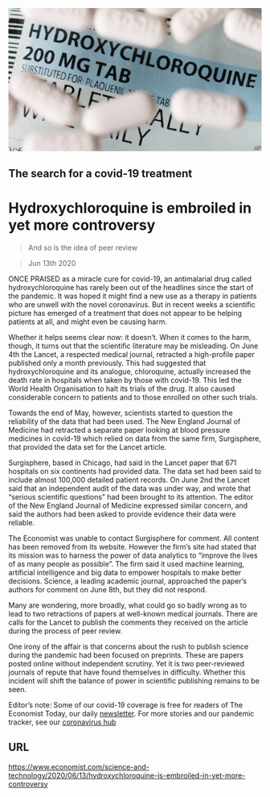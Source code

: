 ![](./images/20200613_STP501_0.jpg)

## The search for a covid-19 treatment

# Hydroxychloroquine is embroiled in yet more controversy

> And so is the idea of peer review

> Jun 13th 2020

ONCE PRAISED as a miracle cure for covid-19, an antimalarial drug called hydroxychloroquine has rarely been out of the headlines since the start of the pandemic. It was hoped it might find a new use as a therapy in patients who are unwell with the novel coronavirus. But in recent weeks a scientific picture has emerged of a treatment that does not appear to be helping patients at all, and might even be causing harm.

Whether it helps seems clear now: it doesn’t. When it comes to the harm, though, it turns out that the scientific literature may be misleading. On June 4th the Lancet, a respected medical journal, retracted a high-profile paper published only a month previously. This had suggested that hydroxychloroquine and its analogue, chloroquine, actually increased the death rate in hospitals when taken by those with covid-19. This led the World Health Organisation to halt its trials of the drug. It also caused considerable concern to patients and to those enrolled on other such trials.

Towards the end of May, however, scientists started to question the reliability of the data that had been used. The New England Journal of Medicine had retracted a separate paper looking at blood pressure medicines in covid-19 which relied on data from the same firm, Surgisphere, that provided the data set for the Lancet article.

Surgisphere, based in Chicago, had said in the Lancet paper that 671 hospitals on six continents had provided data. The data set had been said to include almost 100,000 detailed patient records. On June 2nd the Lancet said that an independent audit of the data was under way, and wrote that “serious scientific questions” had been brought to its attention. The editor of the New England Journal of Medicine expressed similar concern, and said the authors had been asked to provide evidence their data were reliable.

The Economist was unable to contact Surgisphere for comment. All content has been removed from its website. However the firm’s site had stated that its mission was to harness the power of data analytics to “improve the lives of as many people as possible”. The firm said it used machine learning, artificial intelligence and big data to empower hospitals to make better decisions. Science, a leading academic journal, approached the paper’s authors for comment on June 8th, but they did not respond.

Many are wondering, more broadly, what could go so badly wrong as to lead to two retractions of papers at well-known medical journals. There are calls for the Lancet to publish the comments they received on the article during the process of peer review.

One irony of the affair is that concerns about the rush to publish science during the pandemic had been focused on preprints. These are papers posted online without independent scrutiny. Yet it is two peer-reviewed journals of repute that have found themselves in difficulty. Whether this incident will shift the balance of power in scientific publishing remains to be seen.

Editor’s note: Some of our covid-19 coverage is free for readers of The Economist Today, our daily [newsletter](https://www.economist.com/https://my.economist.com/user#newsletter). For more stories and our pandemic tracker, see our [coronavirus hub](https://www.economist.com//news/2020/03/11/the-economists-coverage-of-the-coronavirus)

## URL

https://www.economist.com/science-and-technology/2020/06/13/hydroxychloroquine-is-embroiled-in-yet-more-controversy
